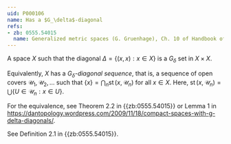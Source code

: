 ```yaml
---
uid: P000106
name: Has a $G_\delta$-diagonal
refs:
- zb: 0555.54015
  name: Generalized metric spaces (G. Gruenhage), Ch. 10 of Handbook of set-theoretic topology
---
```


A space $X$ such that the diagonal $\Delta=\{(x,x):x\in X\}$ is a $G_\delta$ set in $X\times X$.

Equivalently, $X$ has a *$G_\delta$-diagonal sequence*, that is, a sequence of open covers
$\mathscr U_1,\mathscr U_2, \dots$ such that
$\{x\}=\bigcap_n\operatorname{st}(x,\mathscr U_n)$ for all $x\in X$.
Here, $\operatorname{st}(x,\mathscr U_n)=\bigcup\{U\in\mathscr U_n:x\in U\}$.

For the equivalence, see Theorem 2.2 in {{zb:0555.54015}} or Lemma 1 in
<https://dantopology.wordpress.com/2009/11/18/compact-spaces-with-g-delta-diagonals/>.

See Definition 2.1 in {{zb:0555.54015}}.
